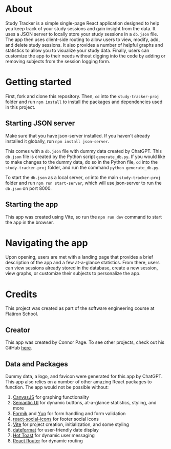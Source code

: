 # About
Study Tracker is a simple single-page React application designed to help you keep track of your study sessions and gain insight from the data. It uses a JSON server to locally store your study sessions in a `db.json` file. The app then uses client-side routing to allow users to view, modify, add, and delete study sessions. It also provides a number of helpful graphs and statistics to allow you to visualize your study data. Finally, users can customize the app to their needs without digging into the code by adding or removing subjects from the session logging form. 

# Getting started
First, fork and clone this repository. Then, `cd` into the `study-tracker-proj` folder and run `npm install` to install the packages and dependencies used in this project. 

## Starting JSON server
Make sure that you have json-server installed. If you haven't already installed it globally, run `npm install json-server`.

This comes with a `db.json` file with dummy data created by ChatGPT. This `db.json` file is created by the Python script `generate_db.py`. If you would like to make changes to the dummy data, do so in the Python file, `cd` into the `study-tracker-proj` folder, and run the command `python generate_db.py`. 

To start the `db.json` as a local server, `cd` into the main `study-tracker-proj` folder and run `npm run start-server`, which will use json-server to run the `db.json` on port 8000.

## Starting the app
This app was created using Vite, so run the `npm run dev` command to start the app in the browser. 

# Navigating the app
Upon opening, users are met with a landing page that provides a brief description of the app and a few at-a-glance statistics. From there, users can view sessions already stored in the database, create a new session, view graphs, or customize their subjects to personalize the app. 


# Credits
This project was created as part of the software engineering course at Flatiron School.

## Creator
This app was created by Connor Page. To see other projects, check out his GitHub [here](https://github.com/connorpage1/).

## Data and Packages
Dummy data, a logo, and favicon were generated for this app by ChatGPT. This app also relies on a number of other amazing React packages to function. The app would not be possible without:

1. [CanvasJS](https://canvasjs.com/) for graphing functionality
2. [Semantic UI](https://semantic-ui.com/) for dynamic buttons, at-a-glance statistics, styling, and more
3. [Formik](https://formik.org/) and [Yup](https://github.com/jquense/yup) for form handling and form validation
4. [react-social-icons](https://www.npmjs.com/package/react-social-icons/v/5.1.1) for footer social icons
5. [Vite](https://vitejs.dev/) for project creation, initialization, and some styling
6. [dateformat](https://www.npmjs.com/package/dateformat) for user-friendly date display
7. [Hot Toast](https://react-hot-toast.com/) for dynamic user messaging
8. [React Router](https://reactrouter.com/en/main) for dynamic routing
